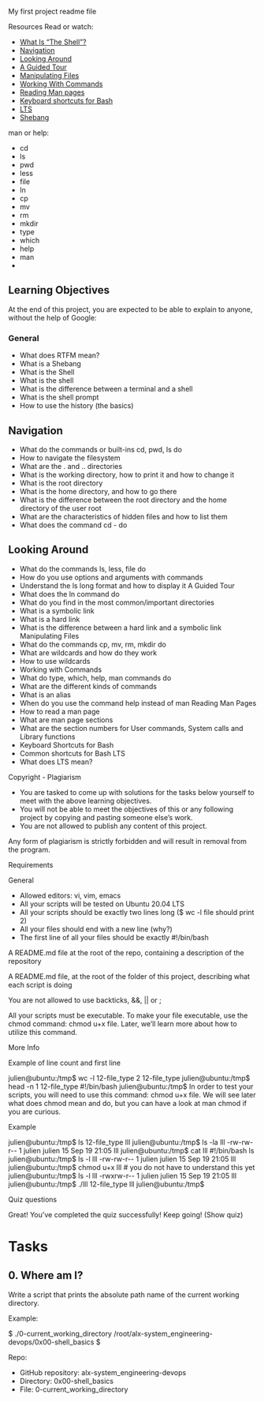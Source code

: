 My first project readme file

Resources
Read or watch:

- [What Is “The Shell”?](http://linuxcommand.org/lc3_lts0010.php)
- [Navigation](http://linuxcommand.org/lc3_lts0020.php)
- [Looking Around](http://linuxcommand.org/lc3_lts0030.php)
- [A Guided Tour](http://linuxcommand.org/lc3_lts0040.php)
- [Manipulating Files](http://linuxcommand.org/lc3_lts0050.php)
- [Working With Commands](http://linuxcommand.org/lc3_lts0060.php)
- [Reading Man pages](http://linuxcommand.org/lc3_man_pages/man1.html)
- [Keyboard shortcuts for Bash](https://www.howtogeek.com/howto/ubuntu/keyboard-shortcuts-for-bash-command-shell-for-ubuntu-debian-suse-redhat-linux-etc/)
- [LTS](https://wiki.ubuntu.com/LTS)
- [Shebang](https://en.wikipedia.org/wiki/Shebang_%28Unix%29)

man or help:

- cd
- ls
- pwd
- less
- file
- ln
- cp
- mv
- rm
- mkdir
- type
- which
- help
- man
- 
## Learning Objectives
At the end of this project, you are expected to be able to explain to anyone, without the help of Google:

### General
- What does RTFM mean?
- What is a Shebang
- What is the Shell
- What is the shell
- What is the difference between a terminal and a shell
- What is the shell prompt
- How to use the history (the basics)
## Navigation
- What do the commands or built-ins cd, pwd, ls do
- How to navigate the filesystem
- What are the . and .. directories
- What is the working directory, how to print it and how to change it
- What is the root directory
- What is the home directory, and how to go there
- What is the difference between the root directory and the home directory of the user root
- What are the characteristics of hidden files and how to list them
- What does the command cd - do
## Looking Around
- What do the commands ls, less, file do
- How do you use options and arguments with commands
- Understand the ls long format and how to display it
A Guided Tour
- What does the ln command do
- What do you find in the most common/important directories
- What is a symbolic link
- What is a hard link
- What is the difference between a hard link and a symbolic link
Manipulating Files
- What do the commands cp, mv, rm, mkdir do
- What are wildcards and how do they work
- How to use wildcards
- Working with Commands
- What do type, which, help, man commands do
- What are the different kinds of commands
- What is an alias
- When do you use the command help instead of man
Reading Man Pages
- How to read a man page
- What are man page sections
- What are the section numbers for User commands, System calls and Library functions
- Keyboard Shortcuts for Bash
- Common shortcuts for Bash
LTS
- What does LTS mean?

Copyright - Plagiarism

- You are tasked to come up with solutions for the tasks below yourself to meet with the above learning objectives.
- You will not be able to meet the objectives of this or any following project by copying and pasting someone else’s work.
- You are not allowed to publish any content of this project.

Any form of plagiarism is strictly forbidden and will result in removal from the program.

Requirements

General

- Allowed editors: vi, vim, emacs
- All your scripts will be tested on Ubuntu 20.04 LTS
- All your scripts should be exactly two lines long ($ wc -l file should print 2)
- All your files should end with a new line (why?)
- The first line of all your files should be exactly #!/bin/bash

A README.md file at the root of the repo, containing a description of the repository

A README.md file, at the root of the folder of this project, describing what each script is doing

You are not allowed to use backticks, &&, || or ;

All your scripts must be executable. To make your file executable, use the chmod command: chmod u+x file. Later, we’ll learn more about how to utilize this command.

More Info

Example of line count and first line

julien@ubuntu:/tmp$ wc -l 12-file_type 
2 12-file_type
julien@ubuntu:/tmp$ head -n 1 12-file_type 
#!/bin/bash
julien@ubuntu:/tmp$ 
In order to test your scripts, you will need to use this command: chmod u+x file. We will see later what does chmod mean and do, but you can have a look at man chmod if you are curious.

Example

julien@ubuntu:/tmp$ ls
12-file_type
lll
julien@ubuntu:/tmp$ ls -la lll
-rw-rw-r-- 1 julien julien 15 Sep 19 21:05 lll
julien@ubuntu:/tmp$ cat lll
#!/bin/bash
ls
julien@ubuntu:/tmp$ ls -l lll
-rw-rw-r-- 1 julien julien 15 Sep 19 21:05 lll
julien@ubuntu:/tmp$ chmod u+x lll # you do not have to understand this yet
julien@ubuntu:/tmp$ ls -l lll
-rwxrw-r-- 1 julien julien 15 Sep 19 21:05 lll
julien@ubuntu:/tmp$ ./lll
12-file_type
lll
julien@ubuntu:/tmp$ 

Quiz questions

Great! You've completed the quiz successfully! Keep going! (Show quiz)

# Tasks
## 0. Where am I?

Write a script that prints the absolute path name of the current working directory.

Example:

$ ./0-current_working_directory
/root/alx-system_engineering-devops/0x00-shell_basics
$

Repo:

- GitHub repository: alx-system_engineering-devops
- Directory: 0x00-shell_basics
- File: 0-current_working_directory
   
